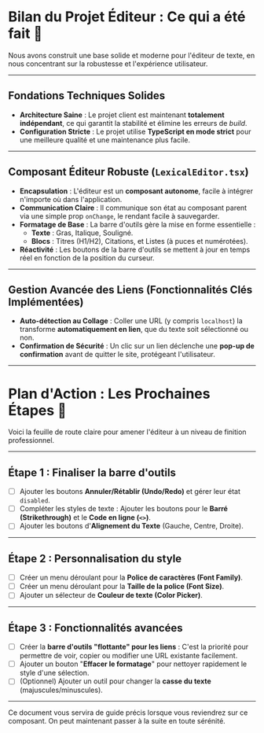 # Bilan du Projet Éditeur : Ce qui a été fait 📝

Nous avons construit une base solide et moderne pour l'éditeur de texte, en nous concentrant sur la robustesse et l'expérience utilisateur.

---

## Fondations Techniques Solides

* **Architecture Saine** : Le projet client est maintenant **totalement indépendant**, ce qui garantit la stabilité et élimine les erreurs de *build*.
* **Configuration Stricte** : Le projet utilise **TypeScript en mode strict** pour une meilleure qualité et une maintenance plus facile.

---

## Composant Éditeur Robuste (`LexicalEditor.tsx`)

* **Encapsulation** : L'éditeur est un **composant autonome**, facile à intégrer n'importe où dans l'application.
* **Communication Claire** : Il communique son état au composant parent via une simple prop `onChange`, le rendant facile à sauvegarder.
* **Formatage de Base** : La barre d'outils gère la mise en forme essentielle :
    * **Texte** : Gras, Italique, Souligné.
    * **Blocs** : Titres (H1/H2), Citations, et Listes (à puces et numérotées).
* **Réactivité** : Les boutons de la barre d'outils se mettent à jour en temps réel en fonction de la position du curseur.

---

## Gestion Avancée des Liens (Fonctionnalités Clés Implémentées)

* **Auto-détection au Collage** : Coller une URL (y compris `localhost`) la transforme **automatiquement en lien**, que du texte soit sélectionné ou non.
* **Confirmation de Sécurité** : Un clic sur un lien déclenche une **pop-up de confirmation** avant de quitter le site, protégeant l'utilisateur.

---

# Plan d'Action : Les Prochaines Étapes 🚀

Voici la feuille de route claire pour amener l'éditeur à un niveau de finition professionnel.

---

## Étape 1 : Finaliser la barre d'outils

* [ ] Ajouter les boutons **Annuler/Rétablir (Undo/Redo)** et gérer leur état `disabled`.
* [ ] Compléter les styles de texte : Ajouter les boutons pour le **Barré (Strikethrough)** et le **Code en ligne (`<>`)**.
* [ ] Ajouter les boutons d'**Alignement du Texte** (Gauche, Centre, Droite).

---

## Étape 2 : Personnalisation du style

* [ ] Créer un menu déroulant pour la **Police de caractères (Font Family)**.
* [ ] Créer un menu déroulant pour la **Taille de la police (Font Size)**.
* [ ] Ajouter un sélecteur de **Couleur de texte (Color Picker)**.

---

## Étape 3 : Fonctionnalités avancées

* [ ] Créer la **barre d'outils "flottante" pour les liens** : C'est la priorité pour permettre de voir, copier ou modifier une URL existante facilement.
* [ ] Ajouter un bouton "**Effacer le formatage**" pour nettoyer rapidement le style d'une sélection.
* [ ] (Optionnel) Ajouter un outil pour changer la **casse du texte** (majuscules/minuscules).

---

Ce document vous servira de guide précis lorsque vous reviendrez sur ce composant. On peut maintenant passer à la suite en toute sérénité.